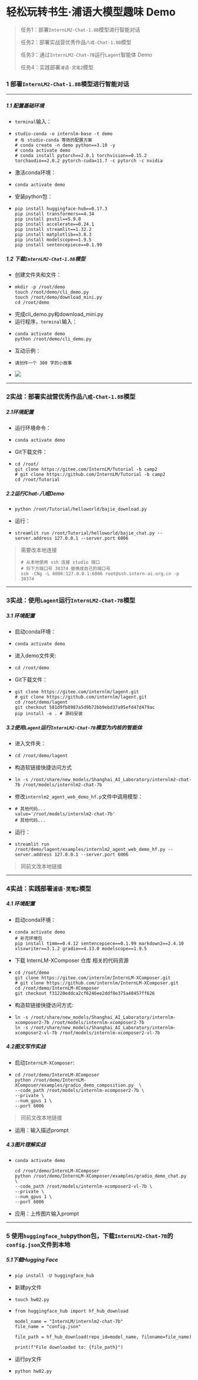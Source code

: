 # 轻松玩转书生·浦语大模型趣味 Demo

> 任务1：部署`InternLM2-Chat-1.8B`模型进行智能对话
> 
> 任务2：部署实战营优秀作品`八戒-Chat-1.8B`模型
> 
> 任务3：通过`InternLM2-Chat-7B`运行`Lagent`智能体 Demo
> 
> 任务4：实践部署`浦语·灵笔2`模型

### 1 部署`InternLM2-Chat-1.8B`模型进行智能对话
---
##### 1.1 配置基础环境
- `terminal`输入：
- ```
  studio-conda -o internlm-base -t demo
  # 与 studio-conda 等效的配置方案
  # conda create -n demo python==3.10 -y
  # conda activate demo
  # conda install pytorch==2.0.1 torchvision==0.15.2 torchaudio==2.0.2 pytorch-cuda=11.7 -c pytorch -c nvidia
  ```
- 激活conda环境：
- ```
  conda activate demo
  ```
- 安装python包：
- ```
  pip install huggingface-hub==0.17.3
  pip install transformers==4.34 
  pip install psutil==5.9.8
  pip install accelerate==0.24.1
  pip install streamlit==1.32.2 
  pip install matplotlib==3.8.3 
  pip install modelscope==1.9.5
  pip install sentencepiece==0.1.99
  ```
##### 1.2 下载`InternLM2-Chat-1.8B`模型
- 创建文件夹和文件：
- ```
  mkdir -p /root/demo
  touch /root/demo/cli_demo.py
  touch /root/demo/download_mini.py
  cd /root/demo
  ```
- 完成cli_demo.py和download_mini.py
- 运行程序，`terminal`输入：
- ```
  conda activate demo
  python /root/demo/cli_demo.py
  ```
- 互动示例：
- ```
  请创作一个 300 字的小故事
  ```
- <img src="images/hw02/011.png">
---
###  2实战：部署实战营优秀作品`八戒-Chat-1.8B`模型
##### 2.1环境配置
- 运行环境命令：
- ```
  conda activate demo
  ```
- Git下载文件：
- ```
  cd /root/
  git clone https://gitee.com/InternLM/Tutorial -b camp2
  # git clone https://github.com/InternLM/Tutorial -b camp2
  cd /root/Tutorial
  ```
##### 2.2运行Chat-八戒Demo
- ```
  python /root/Tutorial/helloworld/bajie_download.py
  ```
- 运行：
- ```
  streamlit run /root/Tutorial/helloworld/bajie_chat.py --server.address 127.0.0.1 --server.port 6006
  ```
> 需要改本地连接
> 
> ```
> # 从本地使用 ssh 连接 studio 端口
> # 将下方端口号 38374 替换成自己的端口号
> ssh -CNg -L 6006:127.0.0.1:6006 root@ssh.intern-ai.org.cn -p 38374

---
### 3实战：使用`Lagent`运行`InternLM2-Chat-7B`模型
##### 3.1 环境配置
- 启动conda环境：
- ```
  conda activate demo
  ```
- 进入demo文件夹:
- ```
  cd /root/demo
  ```
- Git下载文件：
- ```
  git clone https://gitee.com/internlm/lagent.git
  # git clone https://github.com/internlm/lagent.git
  cd /root/demo/lagent
  git checkout 581d9fb8987a5d9b72bb9ebd37a95efd47d479ac
  pip install -e . # 源码安装
  ```
##### 3.2使用`Lagent`运行`InternLM2-Chat-7B`模型为内核的智能体
- 进入文件夹：
- ```
  cd /root/demo/lagent
  ```
- 构造软链接快捷访问方式
- ```
  ln -s /root/share/new_models/Shanghai_AI_Laboratory/internlm2-chat-7b /root/models/internlm2-chat-7b
  ```
- 修改`internlm2_agent_web_demo_hf.p`文件中调用模型：
- ```
  # 其他代码...
  value='/root/models/internlm2-chat-7b'
  # 其他代码...
  ```
- 运行：
- ```
  streamlit run /root/demo/lagent/examples/internlm2_agent_web_demo_hf.py --server.address 127.0.0.1 --server.port 6006
  ```
> 同前文改本地链接

---
### 4实战：实践部署`浦语·灵笔2`模型
##### 4.1 环境配置
- 启动conda环境：
- ```
  conda activate demo
  # 补充环境包
  pip install timm==0.4.12 sentencepiece==0.1.99 markdown2==2.4.10 xlsxwriter==3.1.2 gradio==4.13.0 modelscope==1.9.5
  ```
- 下载 InternLM-XComposer 仓库 相关的代码资源
- ```
  cd /root/demo
  git clone https://gitee.com/internlm/InternLM-XComposer.git
  # git clone https://github.com/internlm/InternLM-XComposer.git
  cd /root/demo/InternLM-XComposer
  git checkout f31220eddca2cf6246ee2ddf8e375a40457ff626
  ```
- 构造软链接快捷访问方式:
- ```
  ln -s /root/share/new_models/Shanghai_AI_Laboratory/internlm-xcomposer2-7b /root/models/internlm-xcomposer2-7b
  ln -s /root/share/new_models/Shanghai_AI_Laboratory/internlm-xcomposer2-vl-7b /root/models/internlm-xcomposer2-vl-7b
  ```


##### 4.2图文写作实战
- 启动`InternLM-XComposer`:
- ```
  cd /root/demo/InternLM-XComposer
  python /root/demo/InternLM-XComposer/examples/gradio_demo_composition.py  \
  --code_path /root/models/internlm-xcomposer2-7b \
  --private \
  --num_gpus 1 \
  --port 6006
  ```
> 同前文改本地链接

- 运用：输入描述prompt

##### 4.3图片理解实战
- ```
  conda activate demo

  cd /root/demo/InternLM-XComposer
  python /root/demo/InternLM-XComposer/examples/gradio_demo_chat.py  \
  --code_path /root/models/internlm-xcomposer2-vl-7b \
  --private \
  --num_gpus 1 \
  --port 6006
  ```
- 应用：上传图片输入prompt
---

### 5 使用`huggingface_hub`python包，下载`InternLM2-Chat-7B`的`config.json`文件到本地
##### 5.1下载Hugging Face
- ```
  pip install -U huggingface_hub
  ```
- 新建py文件
- ```
  touch hw02.py
  ```
- ```
  from huggingface_hub import hf_hub_download

  model_name = "InternLM/internlm2-chat-7b"
  file_name = "config.json"
  
  file_path = hf_hub_download(repo_id=model_name, filename=file_name)
  
  print(f"File downloaded to: {file_path}")
  ```
- 运行py文件
- ```
  python hw02.py
  ```

  

